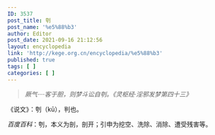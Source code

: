 ```yaml
---
ID: 3537
post_title: 刳
post_name: '%e5%88%b3'
author: Editor
post_date: 2021-09-16 21:12:56
layout: encyclopedia
link: 'http://kege.org.cn/encyclopedia/%e5%88%b3'
published: true
tags: [ ]
categories: [ ]
---
```

<blockquote><em>厥气····客于胆，则梦斗讼自刳。《灵枢经·淫邪发梦第四十三》</em></blockquote>
《说文》：刳（kū），判也。

<em>百度百科</em>：刳，本义为剖，剖开；引申为挖空、洗除、消除、遭受残害等。